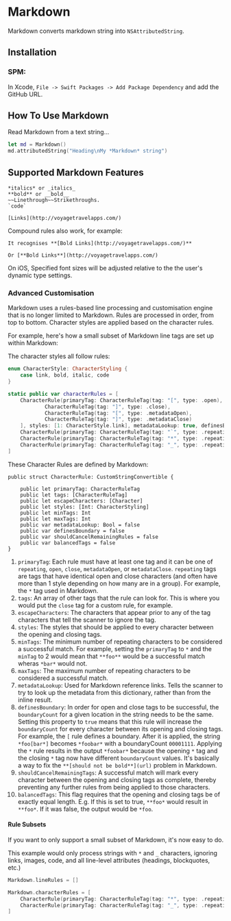 # Markdown

Markdown converts markdown string into `NSAttributedString`.

## Installation

### SPM: 

In Xcode, `File -> Swift Packages -> Add Package Dependency` and add the GitHub URL. 

## How To Use Markdown

Read Markdown from a text string...

```swift
let md = Markdown()
md.attributedString("Heading\nMy *Markdown* string")
```

## Supported Markdown Features
    *italics* or _italics_
    **bold** or __bold__
    ~~Linethrough~~Strikethroughs. 
    `code`

    [Links](http://voyagetravelapps.com/)
		
Compound rules also work, for example:
		
	It recognises **[Bold Links](http://voyagetravelapps.com/)**
	
	Or [**Bold Links**](http://voyagetravelapps.com/)

On iOS, Specified font sizes will be adjusted relative to the the user's dynamic type settings.

### Advanced Customisation

Markdown uses a rules-based line processing and customisation engine that is no longer limited to Markdown. Rules are processed in order, from top to bottom. Character styles are applied based on the character rules.

For example, here's how a small subset of Markdown line tags are set up within Markdown:

The character styles all follow rules:

```swift
enum CharacterStyle: CharacterStyling {
	case link, bold, italic, code
}

static public var characterRules = [
    CharacterRule(primaryTag: CharacterRuleTag(tag: "[", type: .open), otherTags: [
			CharacterRuleTag(tag: "]", type: .close),
			CharacterRuleTag(tag: "[", type: .metadataOpen),
			CharacterRuleTag(tag: "]", type: .metadataClose)
	], styles: [1: CharacterStyle.link], metadataLookup: true, definesBoundary: true),
	CharacterRule(primaryTag: CharacterRuleTag(tag: "`", type: .repeating), otherTags: [], styles: [1: CharacterStyle.code], shouldCancelRemainingTags: true, balancedTags: true),
	CharacterRule(primaryTag: CharacterRuleTag(tag: "*", type: .repeating), otherTags: [], styles: [1: CharacterStyle.italic, 2: CharacterStyle.bold], minTags:1 , maxTags:2),
	CharacterRule(primaryTag: CharacterRuleTag(tag: "_", type: .repeating), otherTags: [], styles: [1: CharacterStyle.italic, 2: CharacterStyle.bold], minTags:1 , maxTags:2)
]
```

These Character Rules are defined by Markdown:

	public struct CharacterRule: CustomStringConvertible {

		public let primaryTag: CharacterRuleTag
		public let tags: [CharacterRuleTag]
		public let escapeCharacters: [Character]
		public let styles: [Int: CharacterStyling]
		public let minTags: Int
		public let maxTags: Int
		public var metadataLookup: Bool = false
		public var definesBoundary = false
		public var shouldCancelRemainingRules = false
		public var balancedTags = false
	}

1. `primaryTag`: Each rule must have at least one tag and it can be one of `repeating`, `open`, `close`, `metadataOpen`, or `metadataClose`. `repeating` tags are tags that have identical open and close characters (and often have more than 1 style depending on how many are in a group). For example, the `*` tag used in Markdown.
2. `tags`: An array of other tags that the rule can look for. This is where you would put the `close` tag for a custom rule, for example.
3. `escapeCharacters`: The characters that appear prior to any of the tag characters that tell the scanner to ignore the tag. 
4. `styles`: The styles that should be applied to every character between the opening and closing tags. 
5. `minTags`: The minimum number of repeating characters to be considered a successful match. For example, setting the `primaryTag` to `*` and the `minTag` to 2 would mean that `**foo**` would be a successful match wheras `*bar*` would not.
6. `maxTags`: The maximum number of repeating characters to be considered a successful match. 
7. `metadataLookup`: Used for Markdown reference links. Tells the scanner to try to look up the metadata from this dictionary, rather than from the inline result. 
8. `definesBoundary`: In order for open and close tags to be successful, the `boundaryCount` for a given location in the string needs to be the same. Setting this property to `true` means that this rule will increase the `boundaryCount` for every character between its opening and closing tags. For example, the `[` rule defines a boundary. After it is applied, the string `*foo[bar*]` becomes `*foobar*` with a boundaryCount `00001111`. Applying the `*` rule results in the output `*foobar*` because the opening `*` tag and the closing `*` tag now have different `boundaryCount` values. It's basically a way to fix the `**[should not be bold**](url)` problem in Markdown. 
9. `shouldCancelRemainingTags`: A successful match will mark every character between the opening and closing tags as complete, thereby preventing any further rules from being applied to those characters.
10. `balancedTags`: This flag requires that the opening and closing tags be of exactly equal length. E.g. If this is set to true,  `**foo*` would result in `**foo*`. If it was false, the output would be `*foo`.



#### Rule Subsets

If you want to only support a small subset of Markdown, it's now easy to do. 

This example would only process strings with `*` and `_` characters, ignoring links, images, code, and all line-level attributes (headings, blockquotes, etc.)
```swift
Markdown.lineRules = []

Markdown.characterRules = [
	CharacterRule(primaryTag: CharacterRuleTag(tag: "*", type: .repeating), otherTags: [], styles: [1: CharacterStyle.italic, 2: CharacterStyle.bold], minTags:1 , maxTags:2),
	CharacterRule(primaryTag: CharacterRuleTag(tag: "_", type: .repeating), otherTags: [], styles: [1: CharacterStyle.italic, 2: CharacterStyle.bold], minTags:1 , maxTags:2)
]
```
